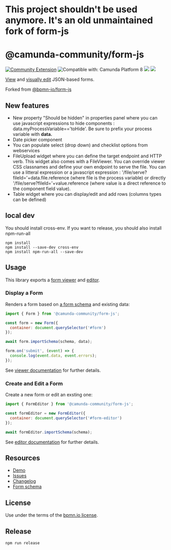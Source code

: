 # This project shouldn't be used anymore. It's an old unmaintained fork of form-js

# @camunda-community/form-js

[![Community Extension](https://img.shields.io/badge/Community%20Extension-An%20open%20source%20community%20maintained%20project-FF4700)](https://github.com/camunda-community-hub/community)
![Compatible with: Camunda Platform 8](https://img.shields.io/badge/Compatible%20with-Camunda%20Platform%208-0072Ce)
![](https://img.shields.io/badge/Lifecycle-Deprecated-yellowgreen)
![](https://img.shields.io/badge/Lifecycle-Unmaintained-lightgrey)

[View](./packages/form-js-viewer) and [visually edit](./packages/form-js-editor) JSON-based forms.

Forked from [@bpmn-io/form-js](https://github.com/bpmn-io/form-js)

## New features
 - New property "Should be hidden" in properties panel where you can use javascript expressions to hide components : data.myProcessVariable=='toHide'. Be sure to prefix your process variable with **data.**
- Date picker component
- You can populate select (drop down) and checklist options from webservices
- FileUpload widget where you can define the target endpoint and HTTP verb. This widget also comes with a FileViewer. You can override viewer CSS classnames and define your own endpoint to serve the file. You can use a litteral expression or a javascript expression : '/file/serve?fileId='+data.file.reference (where file is the process variable) or directly '/file/serve?fileId='+value.reference (where value is a direct reference to the component field value).
- Table widget where you can display/edit and add rows (columns types can be defined)
 
## local dev
You should install cross-env. If you want to release, you should also install npm-run-all 
```
npm install
npm install --save-dev cross-env
npm install npm-run-all --save-dev
```

## Usage

This library exports a [form viewer](./packages/form-js-viewer) and [editor](./packages/form-js-editor).

### Display a Form <a id="viewer" />

Renders a form based on [a form schema](./docs/FORM_SCHEMA.md) and existing data:

```javascript
import { Form } from '@camunda-community/form-js';

const form = new Form({
  container: document.querySelector('#form')
});

await form.importSchema(schema, data);

form.on('submit', (event) => {
  console.log(event.data, event.errors);
});
```

See [viewer documentation](./packages/form-js-viewer) for further details.


### Create and Edit a Form <a id="builder" />

Create a new form or edit an exsting one:

```javascript
import { FormEditor } from '@camunda-community/form-js';

const formEditor = new FormEditor({
  container: document.querySelector('#form-editor')
});

await formEditor.importSchema(schema);
```

See [editor documentation](./packages/form-js-editor) for further details.


## Resources

* [Demo](https://demo.bpmn.io/form)
* [Issues](https://github.com/bpmn-io/form-js/issues)
* [Changelog](./packages/form-js/CHANGELOG.md)
* [Form schema](./docs/FORM_SCHEMA.md)


## License

Use under the terms of the [bpmn.io license](http://bpmn.io/license).

## Release

```
npm run release
```
